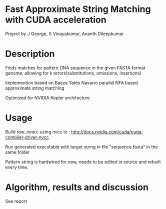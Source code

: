 Fast Approximate String Matching with CUDA acceleration
========================================
Project by J George, S Vinayakumar, Ananth Dileepkumar


Description
========================================
Finds matches for pattern DNA sequence in the given FASTA format genome, 
allowing for k errors(substitutions, omissions, insertions)

Implemention based on Baeza Yates Navarro parallel NFA based approximate string matching

Optimized for NVIDIA Kepler architecture

Usage
=========================================
Build row_new.c using nvcc to  : 
http://docs.nvidia.com/cuda/cuda-compiler-driver-nvcc

Run generated executable with target string in file "sequence.fasta" in 
the same folder

Pattern string is hardwired for now, needs to be edited in source and 
rebuilt every time.

Algorithm, results and discussion
=========================================
See report


